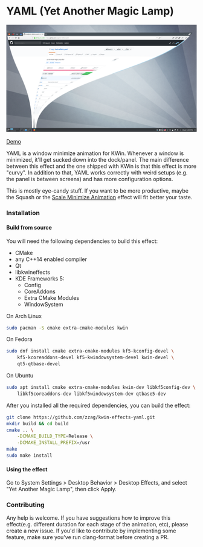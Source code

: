 # YAML (Yet Another Magic Lamp)

![Screenshot](doc/Screenshot.png)

[Demo](https://www.youtube.com/watch?v=BR4bUwFZDS8)

YAML is a window minimize animation for KWin. Whenever a window is minimized,
it'll get sucked down into the dock/panel. The main difference between this
effect and the one shipped with KWin is that this effect is more "curvy". In
addition to that, YAML works correctly with weird setups (e.g. the panel is
between screens) and has more configuration options.

This is mostly eye-candy stuff. If you want to be more productive, maybe the
Squash or the [Scale Minimize Animation](https://store.kde.org/p/1267839/)
effect will fit better your taste.

### Installation

#### Build from source

You will need the following dependencies to build this effect:
* CMake
* any C++14 enabled compiler
* Qt
* libkwineffects
* KDE Frameworks 5:
    - Config
    - CoreAddons
    - Extra CMake Modules
    - WindowSystem

On Arch Linux

```sh
sudo pacman -S cmake extra-cmake-modules kwin
```

On Fedora

```sh
sudo dnf install cmake extra-cmake-modules kf5-kconfig-devel \
    kf5-kcoreaddons-devel kf5-kwindowsystem-devel kwin-devel \
    qt5-qtbase-devel
```

On Ubuntu

```sh
sudo apt install cmake extra-cmake-modules kwin-dev libkf5config-dev \
    libkf5coreaddons-dev libkf5windowsystem-dev qtbase5-dev
```

After you installed all the required dependencies, you can build
the effect:

```sh
git clone https://github.com/zzag/kwin-effects-yaml.git
mkdir build && cd build
cmake .. \
    -DCMAKE_BUILD_TYPE=Release \
    -DCMAKE_INSTALL_PREFIX=/usr
make
sudo make install
```

#### Using the effect

Go to System Settings > Desktop Behavior > Desktop Effects, and select
"Yet Another Magic Lamp", then click Apply.

### Contributing

Any help is welcome. If you have suggestions how to improve this effect(e.g.
different duration for each stage of the animation, etc), please create a new
issue. If you'd like to contribute by implementing some feature, make sure
you've run clang-format before creating a PR.
